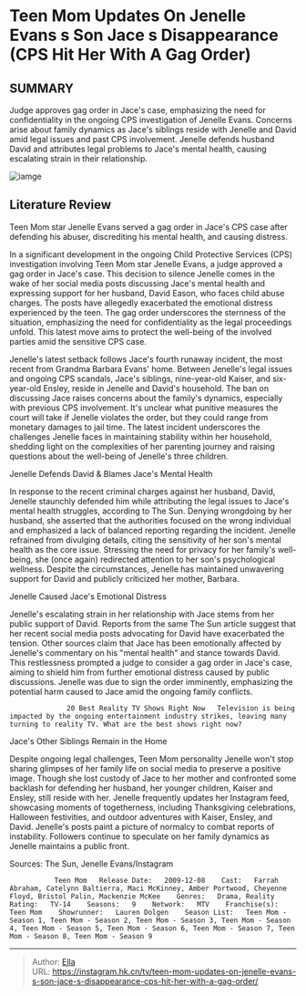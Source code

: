 # Teen Mom Updates On Jenelle Evans s Son Jace s Disappearance (CPS Hit Her With A Gag Order)


## SUMMARY 



  Judge approves gag order in Jace&#39;s case, emphasizing the need for confidentiality in the ongoing CPS investigation of Jenelle Evans.   Concerns arise about family dynamics as Jace&#39;s siblings reside with Jenelle and David amid legal issues and past CPS involvement.   Jenelle defends husband David and attributes legal problems to Jace&#39;s mental health, causing escalating strain in their relationship.  

![iamge](https://static1.srcdn.com/wordpress/wp-content/uploads/2023/12/teen-mom_-updates-on-jenelle-evans-s-son-jace-s-disappearance-cps-hit-her-with-a-gag-order.jpg)

## Literature Review
Teen Mom star Jenelle Evans served a gag order in Jace&#39;s CPS case after defending his abuser, discrediting his mental health, and causing distress.  




In a significant development in the ongoing Child Protective Services (CPS) investigation involving Teen Mom star Jenelle Evans, a judge approved a gag order in Jace&#39;s case. This decision to silence Jenelle comes in the wake of her social media posts discussing Jace&#39;s mental health and expressing support for her husband, David Eason, who faces child abuse charges. The posts have allegedly exacerbated the emotional distress experienced by the teen. The gag order underscores the sternness of the situation, emphasizing the need for confidentiality as the legal proceedings unfold. This latest move aims to protect the well-being of the involved parties amid the sensitive CPS case.




Jenelle&#39;s latest setback follows Jace&#39;s fourth runaway incident, the most recent from Grandma Barbara Evans&#39; home. Between Jenelle&#39;s legal issues and ongoing CPS scandals, Jace&#39;s siblings, nine-year-old Kaiser, and six-year-old Ensley, reside in Jenelle and David&#39;s household. The ban on discussing Jace raises concerns about the family&#39;s dynamics, especially with previous CPS involvement. It&#39;s unclear what punitive measures the court will take if Jenelle violates the order, but they could range from monetary damages to jail time. The latest incident underscores the challenges Jenelle faces in maintaining stability within her household, shedding light on the complexities of her parenting journey and raising questions about the well-being of Jenelle&#39;s three children.


 Jenelle Defends David &amp; Blames Jace&#39;s Mental Health 
          




In response to the recent criminal charges against her husband, David, Jenelle staunchly defended him while attributing the legal issues to Jace&#39;s mental health struggles, according to The Sun. Denying wrongdoing by her husband, she asserted that the authorities focused on the wrong individual and emphasized a lack of balanced reporting regarding the incident. Jenelle refrained from divulging details, citing the sensitivity of her son&#39;s mental health as the core issue. Stressing the need for privacy for her family&#39;s well-being, she (once again) redirected attention to her son&#39;s psychological wellness. Despite the circumstances, Jenelle has maintained unwavering support for David and publicly criticized her mother, Barbara.



 Jenelle Caused Jace&#39;s Emotional Distress 
          

Jenelle&#39;s escalating strain in her relationship with Jace stems from her public support of David. Reports from the same The Sun article suggest that her recent social media posts advocating for David have exacerbated the tension. Other sources claim that Jace has been emotionally affected by Jenelle&#39;s commentary on his &#34;mental health&#34; and stance towards David. This restlessness prompted a judge to consider a gag order in Jace&#39;s case, aiming to shield him from further emotional distress caused by public discussions. Jenelle was due to sign the order imminently, emphasizing the potential harm caused to Jace amid the ongoing family conflicts.




                  20 Best Reality TV Shows Right Now   Television is being impacted by the ongoing entertainment industry strikes, leaving many turning to reality TV. What are the best shows right now?    



 Jace&#39;s Other Siblings Remain in the Home 

 

Despite ongoing legal challenges, Teen Mom personality Jenelle won&#39;t stop sharing glimpses of her family life on social media to preserve a positive image. Though she lost custody of Jace to her mother and confronted some backlash for defending her husband, her younger children, Kaiser and Ensley, still reside with her. Jenelle frequently updates her Instagram feed, showcasing moments of togetherness, including Thanksgiving celebrations, Halloween festivities, and outdoor adventures with Kaiser, Ensley, and David. Jenelle&#39;s posts paint a picture of normalcy to combat reports of instability. Followers continue to speculate on her family dynamics as Jenelle maintains a public front.




Sources: The Sun, Jenelle Evans/Instagram

               Teen Mom   Release Date:   2009-12-08    Cast:   Farrah Abraham, Catelynn Baltierra, Maci McKinney, Amber Portwood, Cheyenne Floyd, Bristol Palin, Mackenzie McKee    Genres:   Drama, Reality    Rating:   TV-14    Seasons:   9    Network:   MTV    Franchise(s):   Teen Mom    Showrunner:   Lauren Dolgen    Season List:   Teen Mom - Season 1, Teen Mom - Season 2, Teen Mom - Season 3, Teen Mom - Season 4, Teen Mom - Season 5, Teen Mom - Season 6, Teen Mom - Season 7, Teen Mom - Season 8, Teen Mom - Season 9      

---

> Author: [Ella](https://instagram.hk.cn/)  
> URL: https://instagram.hk.cn/tv/teen-mom-updates-on-jenelle-evans-s-son-jace-s-disappearance-cps-hit-her-with-a-gag-order/  

